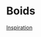 # Boids

[Inspiration](https://people.ece.cornell.edu/land/courses/ece4760/labs/s2021/Boids/Boids.html)
